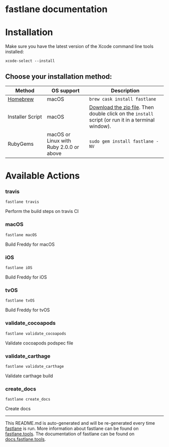 fastlane documentation
================
# Installation

Make sure you have the latest version of the Xcode command line tools installed:

```
xcode-select --install
```

## Choose your installation method:

| Method                     | OS support                              | Description                                                                                                                           |
|----------------------------|-----------------------------------------|---------------------------------------------------------------------------------------------------------------------------------------|
| [Homebrew](http://brew.sh) | macOS                                   | `brew cask install fastlane`                                                                                                          |
| Installer Script           | macOS                                   | [Download the zip file](https://download.fastlane.tools). Then double click on the `install` script (or run it in a terminal window). |
| RubyGems                   | macOS or Linux with Ruby 2.0.0 or above | `sudo gem install fastlane -NV`                                                                                                       |

# Available Actions
### travis
```
fastlane travis
```
Perform the build steps on travis CI
### macOS
```
fastlane macOS
```
Build Freddy for macOS
### iOS
```
fastlane iOS
```
Build Freddy for iOS
### tvOS
```
fastlane tvOS
```
Build Freddy for tvOS
### validate_cocoapods
```
fastlane validate_cocoapods
```
Validate cocoapods podspec file
### validate_carthage
```
fastlane validate_carthage
```
Validate carthage build
### create_docs
```
fastlane create_docs
```
Create docs

----

This README.md is auto-generated and will be re-generated every time [fastlane](https://fastlane.tools) is run.
More information about fastlane can be found on [fastlane.tools](https://fastlane.tools).
The documentation of fastlane can be found on [docs.fastlane.tools](https://docs.fastlane.tools).
